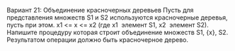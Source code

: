 Вариант 21: Объединение красно­черных деревьев
Пусть для представления множеств S1 и S2 используются красно­черные деревья, пусть при этом. x1 <= x
<= x2 (где x1 ­ элемент S1, x2 ­ элемент S2). Напишите процедуру которая строит объединение множеств
S1, {x}, S2. Результатом операции должно быть красно­черное дерево.